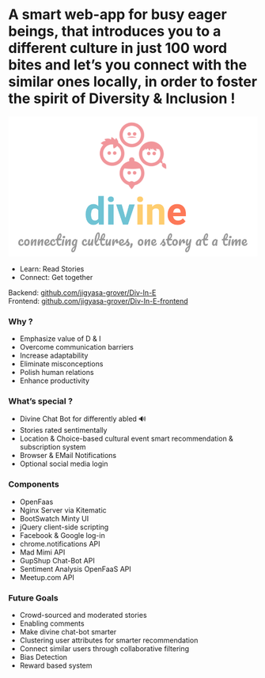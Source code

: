 # A smart web-app for busy eager beings, that introduces you to a different culture in just 100 word bites and let’s you connect with the similar ones locally, in order to foster the spirit of Diversity & Inclusion !
![](https://github.com/jigyasa-grover/Div-In-E-frontend/blob/master/images/logo.png)



- Learn: Read Stories
- Connect: Get together

Backend: [github.com/jigyasa-grover/Div-In-E](https://github.com/jigyasa-grover/Div-In-E)
<br>Frontend: [github.com/jigyasa-grover/Div-In-E-frontend](https://github.com/jigyasa-grover/Div-In-E-frontend)

### Why ?
- Emphasize value of D & I
- Overcome communication barriers
- Increase adaptability
- Eliminate misconceptions
- Polish human relations
- Enhance productivity 

### What’s special ?
- Divine Chat Bot for differently abled  🔊
- Stories rated sentimentally
- Location & Choice-based cultural event smart recommendation & subscription system
- Browser & EMail Notifications
- Optional social media login

### Components
- OpenFaas
- Nginx Server via Kitematic
- BootSwatch Minty UI
- jQuery client-side scripting
- Facebook & Google log-in
- chrome.notifications API 
- Mad Mimi API
- GupShup Chat-Bot API
- Sentiment Analysis OpenFaaS API
- Meetup.com API

### Future Goals
- Crowd-sourced and moderated stories
- Enabling comments
- Make divine chat-bot smarter
- Clustering  user attributes for smarter recommendation
- Connect similar users through collaborative filtering
- Bias Detection  
- Reward based system



